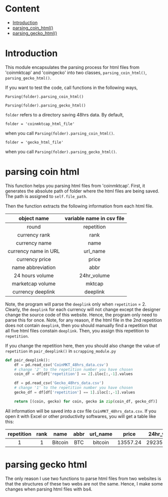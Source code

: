 # Content
- [Introduction](#Introduction)  
- [parsing_coin_html()](#parsing-coin-html)  
- [parsing_gecko_html()](#parsing-gecko-html)


# Introduction
This module encapsulates the parsing process for html files from 
'coinmktcap' and 'coingecko' into two classes, `parsing_coin_html()`, 
`parsing_gecko_html()`.

If you want to test the code, call functions in the following ways,

`Parsing(folder).parsing_coin_html()` 

`Parsing(folder).parsing_gecko_html()`

`folder` refers to a directory saving 48hrs data. By default, 

```
folder = 'coinmktcap_html_file'
```
when you call `Parsing(folder).parsing_coin_html()`.

```
folder = 'gecko_html_file'
```
when you call `Parsing(folder).parsing_gecko_html()`.


# parsing coin html
This function helps you parsing html files from 'coinmktcap'.
First, it generates the absolute path of folder where the html files are being saved.
The path is assigned to `self.file_path`.

Then the function extracts the following information from each html file.

| object name | variable name in csv file |
| :-----------: | :---------: |
| round | repetition |
| currency rank | rank |
| currency name | name |
| currency name in URL | url_name |
| currency price | price |
| name abbreviation | abbr |
| 24 hours volume | 24hr_volume |
| marketcap volume | mktcap|
| currency deeplink | deeplink |

Note, the program will parse the `deeplink` only when `repetition` = 2. Clearly,
the `deeplink` for each currency will not change except the designer change the 
source code of this website. Hence, the program only need to parse this for once.
Note, for any reason, if the html file in the 2nd repetition does not contain
`deeplink`, then you should manually find a repetition that all five html
files constain `deeplink`. Then, you assign this repetition to `repetition`.

If you change the repetition here, then you should also change the value of
`repetition` in `pair_deeplink()` in `scrapping_module.py`

```python
def pair_deeplink():
    df = pd.read_csv('CoinMKT_48hrs_data.csv')
    # change '2' to the repetition number you have chosen
    coin_df = df[df['repetition'] == 2].iloc[:,-1].values

    df = pd.read_csv('Gecko_48hrs_data.csv')
    # change '1' to the repetition number you have chosen
    gecko_df = df[df['repetition'] == 1].iloc[:,-1].values

    return [(coin, gecko) for coin, gecko in zip(coin_df, gecko_df)]
```

All information will be saved into a csv file `CoinMKT_48hrs_data.csv`. If you open
it with Excel or other productivity softwares, you will get a table like this:

|repetition|rank|name|abbr|url_name|price|24hr_volume|mktcap|deeplink|
| :---: | :---: | :---: | :---: | :---: | :---: | :---: | :---: | :---: |
|1|1|Bitcoin|BTC|bitcoin|13557.24|29235458764|251205623878|https://coinmarketcap.com/currencies/bitcoin/|


# parsing gecko html
The only reason I use two functions to parse html files from two websites is
that the structures of these two webs are not the same. Hence, I make some changes
when parsing html files with bs4.

